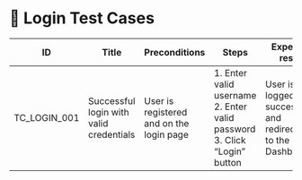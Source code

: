 # 🔐 Login Test Cases

| **ID** | **Title** | **Preconditions** | **Steps** | **Expected result** | **Actual result** | **Status** | **Comment / Bug ID** |
|--------|-----------|-------------------|------------|---------------------|-------------------|-------------|-----------------------|
| TC_LOGIN_001 | Successful login with valid credentials | User is registered and on the login page | 1. Enter valid username<br>2. Enter valid password<br>3. Click “Login” button | User is logged in successfully and redirected to the Dashboard | User is successfully authorized and redirected | ✅ Pass | - |
